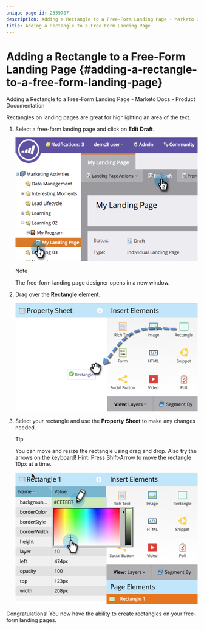 ```yaml
---
unique-page-id: 2359707
description: Adding a Rectangle to a Free-Form Landing Page - Marketo Docs - Product Documentation
title: Adding a Rectangle to a Free-Form Landing Page
---
```


# Adding a Rectangle to a Free-Form Landing Page {#adding-a-rectangle-to-a-free-form-landing-page}

Adding a Rectangle to a Free-Form Landing Page - Marketo Docs - Product Documentation

Rectangles on landing pages are great for highlighting an area of the text.

1. Select a free-form landing page and click on **Edit** **Draft**.

   ![](assets/image2014-9-16-14-3a50-3a51.png)

   >[!NOTE]
   >
   >The free-form landing page designer opens in a new window.

1. Drag over the **Rectangle** element.

   ![](assets/image2015-5-21-14-3a48-3a45.png)

1. Select your rectangle and use the **Property** **Sheet** to make any changes needed.

   >[!TIP]
   >
   >You can move and resize the rectangle using drag and drop. Also try the arrows on the keyboard! Hint: Press Shift-Arrow to move the rectangle 10px at a time.

   ![](assets/image2015-5-21-14-3a50-3a24.png)

Congratulations! You now have the ability to create rectangles on your free-form landing pages.
